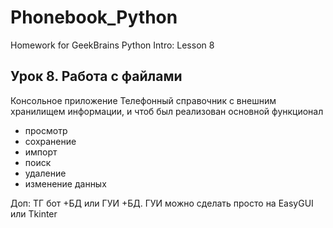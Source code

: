 # Phonebook_Python
Homework for GeekBrains Python Intro: Lesson 8

## Урок 8. Работа с файлами

Консольное приложение Телефонный справочник с внешним хранилищем информации, и чтоб был реализован основной функционал 
- просмотр
- сохранение
- импорт
- поиск
- удаление
- изменение данных

Доп: ТГ бот +БД или ГУИ +БД.
ГУИ можно сделать просто на EasyGUI или Tkinter
